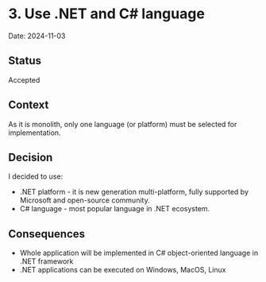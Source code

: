 # 3.  Use .NET and C# language

Date: 2024-11-03

## Status

Accepted

## Context

As it is monolith, only one language (or platform) must be selected for implementation.

## Decision

I decided to use:

- .NET platform - it is new generation multi-platform, fully supported by Microsoft and open-source community.
- C# language - most popular language in .NET ecosystem.

## Consequences

- Whole application will be implemented in C# object-oriented language in .NET framework
- .NET applications can be executed on Windows, MacOS, Linux